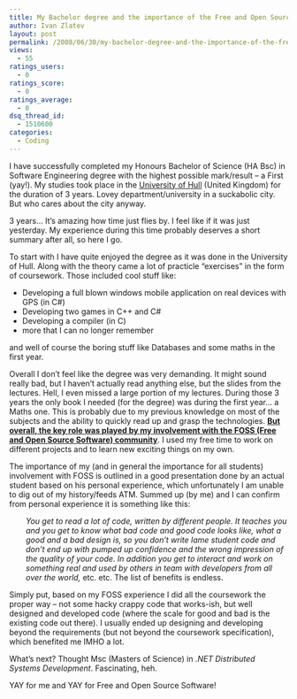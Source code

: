 ```yaml
---
title: My Bachelor degree and the importance of the Free and Open Source Software
author: Ivan Zlatev
layout: post
permalink: /2008/06/30/my-bachelor-degree-and-the-importance-of-the-free-and-open-source-software/
views:
  - 55
ratings_users:
  - 0
ratings_score:
  - 0
ratings_average:
  - 0
dsq_thread_id:
  - 1510600
categories:
  - Coding
---
```

I have successfully completed my Honours Bachelor of Science (HA Bsc) in Software Engineering degree with the highest possible mark/result &#8211; a First (yay!). My studies took place in the <a href="http://hull.ac.uk" target="_blank">University of Hull</a> (United Kingdom) for the duration of 3 years. Lovey department/university in a suckabolic city. But who cares about the city anyway.

3 years&#8230; It&#8217;s amazing how time just flies by. I feel like if it was just yesterday. My experience during this time probably deserves a short summary after all, so here I go.

To start with I have quite enjoyed the degree as it was done in the University of Hull. Along with the theory came a lot of practicle &#8220;exercises&#8221; in the form of coursework. Those included cool stuff like:

  * Developing a full blown windows mobile application on real devices with GPS (in C#)
  * Developing two games in C++ and C#
  * Developing a compiler (in C)
  * more that I can no longer remember

and well of course the boring stuff like Databases and some maths in the first year.

Overall I don&#8217;t feel like the degree was very demanding. It might sound really bad, but I haven&#8217;t actually read anything else, but the slides from the lectures. Hell, I even missed a large portion of my lectures. During those 3 years the only book I needed (for the degree) was during the first year&#8230; a Maths one. This is probably due to my previous knowledge on most of the subjects and the ability to quickly read up and grasp the technologies. <span style="text-decoration: underline;"><strong>But overall, the key role was played by my involvement with the FOSS (Free and Open Source Software) community</strong></span>. I used my free time to work on different projects and to learn new exciting things on my own.

The importance of my (and in general the importance for all students) involvement with FOSS is outlined in a good presentation done by an actual student based on his personal experience, which unfortunately I am unable to dig out of my history/feeds ATM. Summed up (by me) and I can confirm from personal experience it is something like this:

<p style="padding-left: 30px;">
  <em>You get to read a lot of code, written by different people. It teaches you and you get to know what bad code and good code looks like, what a good and a bad design is, so you don&#8217;t write lame student code and don&#8217;t end up with pumped up confidence and the wrong impression of the quality of your code. In addition you get to interact and work on something real and used by others in team with developers from all over the world,</em> etc. etc. The list of benefits is endless.
</p>

Simply put, based on my FOSS experience I did all the coursework the proper way &#8211; not some hacky crappy code that works-ish, but well designed and developed code (where the scale for good and bad is the existing code out there). I usually ended up designing and developing beyond the requirements (but not beyond the coursework specification), which benefited me IMHO a lot.

What&#8217;s next? Thought Msc (Masters of Science) in *.NET Distributed Systems Development*. Fascinating, heh.

YAY for me and YAY for Free and Open Source Software!
